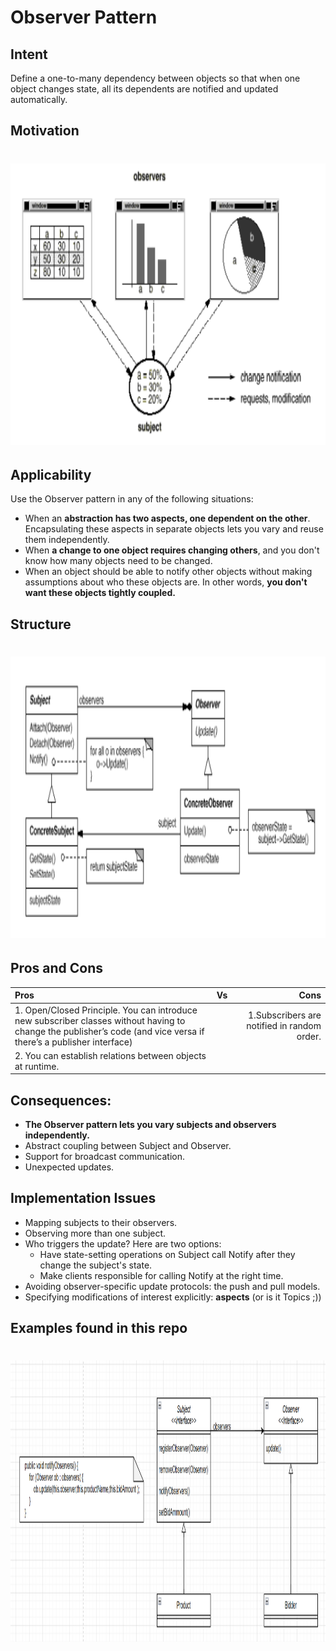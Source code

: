 # Observer Pattern

## Intent

Define a one-to-many dependency between objects so that when one object changes
state, all its dependents are notified and updated automatically.

## Motivation

# <img src="../../../../../src/main/resources/docs/Observer Pattern Motivation.PNG" width="700" height="450">

## Applicability

Use the Observer pattern in any of the following situations:
 - When an **abstraction has two aspects, one dependent on the other**. Encapsulating
these aspects in separate objects lets you vary and reuse them independently.
 - When **a change to one object requires changing others**, and you don't know how
many objects need to be changed.
 - When an object should be able to notify other objects without making
assumptions about who these objects are. In other words, **you don't want these
objects tightly coupled.**

## Structure

# <img src="../../../../../src/main/resources/docs/Observer Pattern.PNG" width="700" height="450">

## Pros and Cons

| Pros                                                                                                                                                               | Vs  |                                        Cons |
|:-------------------------------------------------------------------------------------------------------------------------------------------------------------------|:---:|--------------------------------------------:|
| 1. Open/Closed Principle. You can introduce new subscriber classes without having to change the publisher’s code (and vice versa if there’s a publisher interface) |     | 1.Subscribers are notified in random order. |
| 2. You can establish relations between objects at runtime.                                                                                                         |     |                                             |


## Consequences:

- **The Observer pattern lets you vary subjects and observers independently.**
- Abstract coupling between Subject and Observer.
- Support for broadcast communication.
- Unexpected updates.

## Implementation Issues

- Mapping subjects to their observers.
- Observing more than one subject.
- Who triggers the update? Here are two options:
  - Have state-setting operations on Subject call Notify after they change the
  subject's state.
  - Make clients responsible for calling Notify at the right time.
- Avoiding observer-specific update protocols: the push and pull models.
- Specifying modifications of interest explicitly: **aspects** (or is it Topics ;))

## Examples found in this repo

# <img src="../../../../../src/main/resources/docs/Observer Example.PNG" width="700" height="450">
